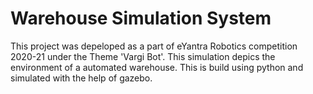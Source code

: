 # Warehouse Simulation System

This project was depeloped as a part of eYantra Robotics competition 2020-21 under the Theme 'Vargi Bot'. This simulation depics the environment of a automated warehouse. This is build using python and simulated with the help of gazebo.